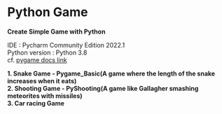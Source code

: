 # Python Game
**Create Simple Game with Python**

IDE : Pycharm Community Edition 2022.1  
Python version : Python 3.8  
cf. [pygame docs link](https://www.pygame.org/docs/)

**1. Snake Game - Pygame_Basic(A game where the length of the snake increases when it eats)**  
**2. Shooting Game - PyShooting(A game like Gallagher smashing meteorites with missiles)**  
**3. Car racing Game**  
